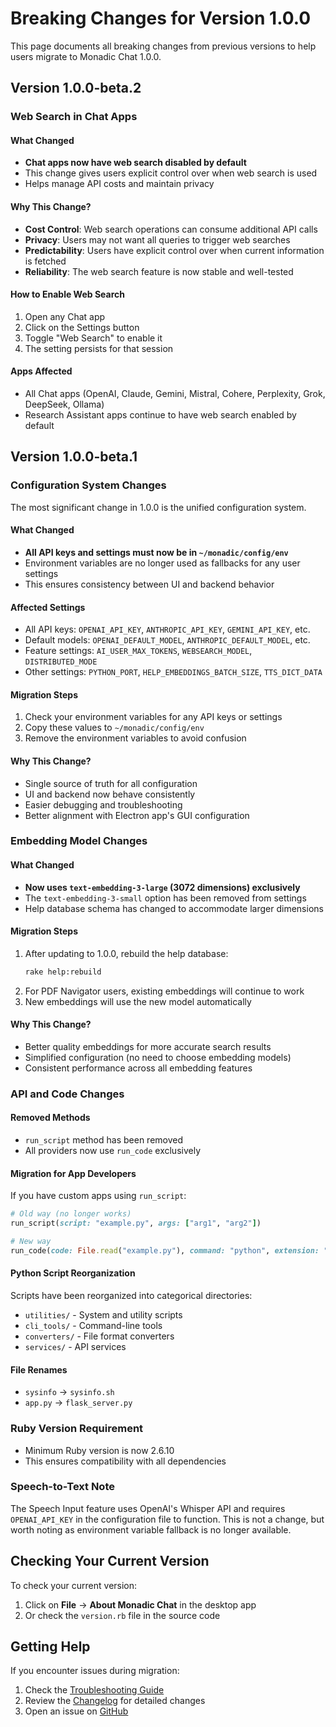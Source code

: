 # Breaking Changes for Version 1.0.0

This page documents all breaking changes from previous versions to help users migrate to Monadic Chat 1.0.0.

## Version 1.0.0-beta.2

### Web Search in Chat Apps

#### What Changed
- **Chat apps now have web search disabled by default**
- This change gives users explicit control over when web search is used
- Helps manage API costs and maintain privacy

#### Why This Change?
- **Cost Control**: Web search operations can consume additional API calls
- **Privacy**: Users may not want all queries to trigger web searches
- **Predictability**: Users have explicit control over when current information is fetched
- **Reliability**: The web search feature is now stable and well-tested

#### How to Enable Web Search
1. Open any Chat app
2. Click on the Settings button
3. Toggle "Web Search" to enable it
4. The setting persists for that session

#### Apps Affected
- All Chat apps (OpenAI, Claude, Gemini, Mistral, Cohere, Perplexity, Grok, DeepSeek, Ollama)
- Research Assistant apps continue to have web search enabled by default

## Version 1.0.0-beta.1

### Configuration System Changes

The most significant change in 1.0.0 is the unified configuration system.

#### What Changed
- **All API keys and settings must now be in `~/monadic/config/env`**
- Environment variables are no longer used as fallbacks for any user settings
- This ensures consistency between UI and backend behavior

#### Affected Settings
- All API keys: `OPENAI_API_KEY`, `ANTHROPIC_API_KEY`, `GEMINI_API_KEY`, etc.
- Default models: `OPENAI_DEFAULT_MODEL`, `ANTHROPIC_DEFAULT_MODEL`, etc.
- Feature settings: `AI_USER_MAX_TOKENS`, `WEBSEARCH_MODEL`, `DISTRIBUTED_MODE`
- Other settings: `PYTHON_PORT`, `HELP_EMBEDDINGS_BATCH_SIZE`, `TTS_DICT_DATA`

#### Migration Steps
1. Check your environment variables for any API keys or settings
2. Copy these values to `~/monadic/config/env`
3. Remove the environment variables to avoid confusion

#### Why This Change?
- Single source of truth for all configuration
- UI and backend now behave consistently
- Easier debugging and troubleshooting
- Better alignment with Electron app's GUI configuration

### Embedding Model Changes

#### What Changed
- **Now uses `text-embedding-3-large` (3072 dimensions) exclusively**
- The `text-embedding-3-small` option has been removed from settings
- Help database schema has changed to accommodate larger dimensions

#### Migration Steps
1. After updating to 1.0.0, rebuild the help database:
   ```bash
   rake help:rebuild
   ```
2. For PDF Navigator users, existing embeddings will continue to work
3. New embeddings will use the new model automatically

#### Why This Change?
- Better quality embeddings for more accurate search results
- Simplified configuration (no need to choose embedding models)
- Consistent performance across all embedding features

### API and Code Changes

#### Removed Methods
- `run_script` method has been removed
- All providers now use `run_code` exclusively

#### Migration for App Developers
If you have custom apps using `run_script`:
```ruby
# Old way (no longer works)
run_script(script: "example.py", args: ["arg1", "arg2"])

# New way
run_code(code: File.read("example.py"), command: "python", extension: "py")
```

#### Python Script Reorganization
Scripts have been reorganized into categorical directories:
- `utilities/` - System and utility scripts
- `cli_tools/` - Command-line tools
- `converters/` - File format converters
- `services/` - API services

#### File Renames
- `sysinfo` → `sysinfo.sh`
- `app.py` → `flask_server.py`

### Ruby Version Requirement

- Minimum Ruby version is now 2.6.10
- This ensures compatibility with all dependencies

### Speech-to-Text Note

The Speech Input feature uses OpenAI's Whisper API and requires `OPENAI_API_KEY` in the configuration file to function. This is not a change, but worth noting as environment variable fallback is no longer available.

## Checking Your Current Version

To check your current version:
1. Click on **File** → **About Monadic Chat** in the desktop app
2. Or check the `version.rb` file in the source code

## Getting Help

If you encounter issues during migration:
1. Check the [Troubleshooting Guide](troubleshooting.md)
2. Review the [Changelog](../changelog.md) for detailed changes
3. Open an issue on [GitHub](https://github.com/yohasebe/monadic-chat/issues)
